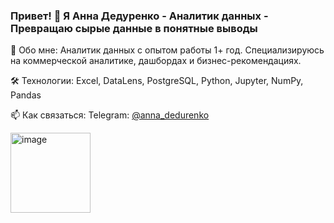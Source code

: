 ### Привет! 👋 Я Анна Дедуренко - Аналитик данных - Превращаю сырые данные в понятные выводы

🧠 Обо мне: Аналитик данных с опытом работы 1+ год. Специализируюсь на коммерческой аналитике, дашбордах и бизнес-рекомендациях. 

🛠️ Технологии: Excel, DataLens, PostgreSQL, Python, Jupyter, NumPy, Pandas

📫 Как связаться: Telegram: [@anna_dedurenko](https://t.me/anna_dedurenko)

<img width="128" height="128" alt="image" src="https://github.com/user-attachments/assets/e7fddb30-37dc-4b60-b70a-23f256ae0730" />
